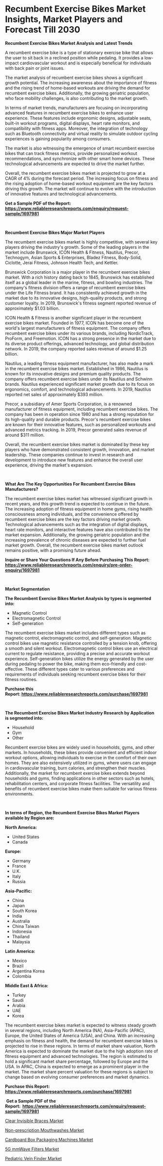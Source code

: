 <p><h1>Recumbent Exercise Bikes Market Insights, Market Players and Forecast Till 2030</h1></p><p><strong>Recumbent Exercise Bikes Market Analysis and Latest Trends</strong></p>
<p><p>A recumbent exercise bike is a type of stationary exercise bike that allows the user to sit back in a reclined position while pedaling. It provides a low-impact cardiovascular workout and is especially beneficial for individuals with back pain or joint issues.</p><p>The market analysis of recumbent exercise bikes shows a significant growth potential. The increasing awareness about the importance of fitness and the rising trend of home-based workouts are driving the demand for recumbent exercise bikes. Additionally, the growing geriatric population, who face mobility challenges, is also contributing to the market growth.</p><p>In terms of market trends, manufacturers are focusing on incorporating advanced features in recumbent exercise bikes to enhance user experience. These features include ergonomic designs, adjustable seats, built-in workout programs, digital displays, heart rate monitors, and compatibility with fitness apps. Moreover, the integration of technology such as Bluetooth connectivity and virtual reality to simulate outdoor cycling experiences is gaining popularity among consumers.</p><p>The market is also witnessing the emergence of smart recumbent exercise bikes that can track fitness metrics, provide personalized workout recommendations, and synchronize with other smart home devices. These technological advancements are expected to drive the market further.</p><p>Overall, the recumbent exercise bikes market is projected to grow at a CAGR of 4% during the forecast period. The increasing focus on fitness and the rising adoption of home-based workout equipment are the key factors driving this growth. The market will continue to evolve with the introduction of innovative features and technological advancements.</p></p>
<p><strong>Get a Sample PDF of the Report:&nbsp; <a href="https://www.reliableresearchreports.com/enquiry/request-sample/1697981">https://www.reliableresearchreports.com/enquiry/request-sample/1697981</a></strong></p>
<p>&nbsp;</p>
<p><strong>Recumbent Exercise Bikes Major Market Players</strong></p>
<p><p>The recumbent exercise bikes market is highly competitive, with several key players driving the industry's growth. Some of the leading players in the market include Brunswick, ICON Health & Fitness, Nautilus, Precor, Technogym, Asian Sports & Enterprises, Bladez Fitness, Body-Solid, Ciclotte, Jerai Fitness, Johnson Health Tech, and Kettler.</p><p>Brunswick Corporation is a major player in the recumbent exercise bikes market. With a rich history dating back to 1845, Brunswick has established itself as a global leader in the marine, fitness, and bowling industries. The company's fitness division offers a range of recumbent exercise bikes under the Life Fitness brand. It has consistently achieved growth in the market due to its innovative designs, high-quality products, and strong customer loyalty. In 2019, Brunswick's fitness segment reported revenue of approximately $1.03 billion.</p><p>ICON Health & Fitness is another significant player in the recumbent exercise bikes market. Founded in 1977, ICON has become one of the world's largest manufacturers of fitness equipment. The company offers recumbent exercise bikes under its various brands, including NordicTrack, ProForm, and Freemotion. ICON has a strong presence in the market due to its diverse product offerings, advanced technology, and global distribution network. In 2019, the company reported sales revenue of around $1.25 billion.</p><p>Nautilus, a leading fitness equipment manufacturer, has also made a mark in the recumbent exercise bikes market. Established in 1986, Nautilus is known for its innovative designs and premium quality products. The company offers recumbent exercise bikes under its Nautilus and Schwinn brands. Nautilus experienced significant market growth due to its focus on ergonomics, comfort, and technological advancements. In 2019, Nautilus reported net sales of approximately $393 million.</p><p>Precor, a subsidiary of Amer Sports Corporation, is a renowned manufacturer of fitness equipment, including recumbent exercise bikes. The company has been in operation since 1980 and has a strong reputation for its high-quality and durable products. Precor's recumbent exercise bikes are known for their innovative features, such as personalized workouts and advanced metrics tracking. In 2019, Precor generated sales revenue of around $311 million.</p><p>Overall, the recumbent exercise bikes market is dominated by these key players who have demonstrated consistent growth, innovation, and market leadership. These companies continue to invest in research and development to introduce new features and enhance the overall user experience, driving the market's expansion.</p></p>
<p>&nbsp;</p>
<p><strong>What Are The Key Opportunities For Recumbent Exercise Bikes Manufacturers?</strong></p>
<p><p>The recumbent exercise bikes market has witnessed significant growth in recent years, and this growth trend is expected to continue in the future. The increasing adoption of fitness equipment in home gyms, rising health consciousness among individuals, and the convenience offered by recumbent exercise bikes are the key factors driving market growth. Technological advancements such as the integration of digital displays, heart rate monitors, and interactive features have also contributed to the market expansion. Additionally, the growing geriatric population and the increasing prevalence of chronic diseases are expected to further fuel market growth. Overall, the recumbent exercise bikes market outlook remains positive, with a promising future ahead.</p></p>
<p><strong>Inquire or Share Your Questions If Any Before Purchasing This Report: <a href="https://www.reliableresearchreports.com/enquiry/pre-order-enquiry/1697981">https://www.reliableresearchreports.com/enquiry/pre-order-enquiry/1697981</a></strong></p>
<p>&nbsp;</p>
<p><strong>Market Segmentation</strong></p>
<p><strong>The Recumbent Exercise Bikes Market Analysis by types is segmented into:</strong></p>
<p><ul><li>Magnetic Control</li><li>Electromagnetic Control</li><li>Self-generation</li></ul></p>
<p><p>The recumbent exercise bikes market includes different types such as magnetic control, electromagnetic control, and self-generation. Magnetic control bikes use magnetic resistance controlled by a tension knob, offering a smooth and silent workout. Electromagnetic control bikes use an electrical current to regulate resistance, providing a precise and accurate workout experience. Self-generation bikes utilize the energy generated by the user during pedaling to power the bike, making them eco-friendly and cost-effective. These different types cater to various preferences and requirements of individuals seeking recumbent exercise bikes for their fitness routines.</p></p>
<p><strong>Purchase this Report:&nbsp;<a href="https://www.reliableresearchreports.com/purchase/1697981">https://www.reliableresearchreports.com/purchase/1697981</a></strong></p>
<p>&nbsp;</p>
<p><strong>The Recumbent Exercise Bikes Market Industry Research by Application is segmented into:</strong></p>
<p><ul><li>Household</li><li>Gym</li><li>Other</li></ul></p>
<p><p>Recumbent exercise bikes are widely used in households, gyms, and other markets. In households, these bikes provide convenient and efficient indoor workout options, allowing individuals to exercise in the comfort of their own homes. They are also extensively utilized in gyms, where users can engage in cardiovascular training, burn calories, and strengthen their muscles. Additionally, the market for recumbent exercise bikes extends beyond households and gyms, finding applications in other sectors such as hotels, rehabilitation centers, and corporate fitness facilities. The versatility and benefits of recumbent exercise bikes make them suitable for various fitness environments.</p></p>
<p>&nbsp;</p>
<p><strong>In terms of Region, the Recumbent Exercise Bikes Market Players available by Region are:</strong></p>
<p>
    <p> <strong> North America: </strong>
        <ul>
            <li>United States</li>
            <li>Canada</li>
        </ul>
        </p> 
    <p> <strong> Europe: </strong>
        <ul>
            <li>Germany</li>
            <li>France</li>
            <li>U.K.</li>
            <li>Italy</li>
            <li>Russia</li>
        </ul>
        </p> 
    <p> <strong> Asia-Pacific: </strong>
        <ul>
            <li>China</li>
            <li>Japan</li>
            <li>South Korea</li>
            <li>India</li>
            <li>Australia</li>
            <li>China Taiwan</li>
            <li>Indonesia</li>
            <li>Thailand</li>
            <li>Malaysia</li>
        </ul>
        </p> 
    <p> <strong> Latin America: </strong>
        <ul>
            <li>Mexico</li>
            <li>Brazil</li>
            <li>Argentina Korea</li>
            <li>Colombia</li>
        </ul>
        </p> 
    <p> <strong> Middle East & Africa: </strong>
        <ul>
            <li>Turkey</li>
            <li>Saudi</li>
            <li>Arabia</li>
            <li>UAE</li>
            <li>Korea</li>
        </ul>
    </p>
    </p>
<p><p>The recumbent exercise bikes market is expected to witness steady growth in several regions, including North America (NA), Asia-Pacific (APAC), Europe, the United States of America (USA), and China. With an increasing emphasis on fitness and health, the demand for recumbent exercise bikes is projected to rise in these regions. In terms of market share valuation, North America is expected to dominate the market due to the high adoption rate of fitness equipment and advanced technologies. The region is estimated to hold a significant market share percentage, followed by Europe and the USA. In APAC, China is expected to emerge as a prominent player in the market. The market share percent valuation for these regions is subject to change based on evolving consumer preferences and market dynamics.</p></p>
<p><strong>Purchase this Report: <a href="https://www.reliableresearchreports.com/purchase/1697981">https://www.reliableresearchreports.com/purchase/1697981</a></strong></p>
<p>&nbsp;<strong>Get a Sample PDF of the Report:&nbsp;&nbsp;<a href="https://www.reliableresearchreports.com/enquiry/request-sample/1697981">https://www.reliableresearchreports.com/enquiry/request-sample/1697981</a></strong></p>
<p><strong></strong></p>
<p><p><a href="https://medium.com/@crystalellis1905/clear-invisible-braces-market-size-cagr-trends-2024-2030-52f47bd00a09">Clear Invisible Braces Market</a></p><p><a href="https://github.com/ChiragRP21/Market-Research-Report-List-1/blob/main/non-prescription-mouthwashes-market.md">Non-prescription Mouthwashes Market</a></p><p><a href="https://www.linkedin.com/pulse/cardboard-box-packaging-machines-market-size-share-amp-m9zif/">Cardboard Box Packaging Machines Market</a></p><p><a href="https://github.com/ChiragRp1/Market-Research-Report-List-1/blob/main/5g-mmwave-filters-market.md">5G mmWave Filters Market</a></p><p><a href="https://medium.com/@barbarafranklin1904/pediatric-vein-finder-market-size-cagr-trends-2024-2030-0f32dfd6053c">Pediatric Vein Finder Market</a></p></p>